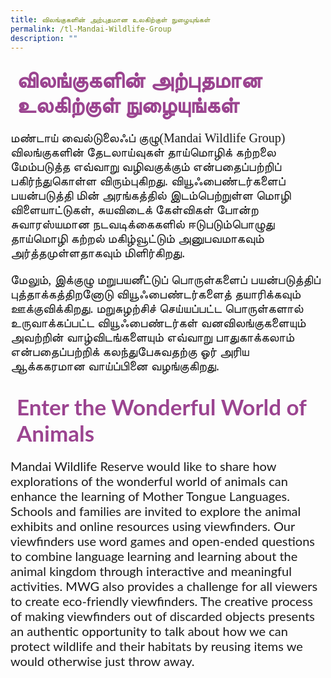 ```yaml
---
title: விலங்குகளின் அற்புதமான உலகிற்குள் நுழையுங்கள்
permalink: /tl-Mandai-Wildlife-Group
description: ""
---
```

<h4 style="font-size: 35px;font-family: Anjal InaiMathi;padding-top:12px;margin:10px;color: #9b4490;">விலங்குகளின் அற்புதமான உலகிற்குள் நுழையுங்கள்</h4>
<p style="font-size: 20px;font-family: Anjal InaiMathi;">மண்டாய் வைல்டுலைஃப் குழு(Mandai Wildlife Group) விலங்குகளின் தேடலாய்வுகள் தாய்மொழிக் கற்றலை மேம்படுத்த எவ்வாறு வழிவகுக்கும்  என்பதைப்பற்றிப் பகிர்ந்துகொள்ள விரும்புகிறது. வியூஃபைண்டர்களைப் பயன்படுத்தி மின் அரங்கத்தில் இடம்பெற்றுள்ள மொழி விளையாட்டுகள், சுயவிடைக் கேள்விகள் போன்ற சுவாரஸ்யமான நடவடிக்கைகளில் ஈடுபடும்பொழுது தாய்மொழி கற்றல் மகிழ்வூட்டும் அனுபவமாகவும் அர்த்தமுள்ளதாகவும்  மிளிர்கிறது. </p>
<p style="font-size: 20px;font-family:Anjal InaiMathi;">மேலும், இக்குழு மறுபயனீட்டுப் பொருள்களைப் பயன்படுத்திப் புத்தாக்கத்திறனோடு வியூஃபைண்டர்களைத் தயாரிக்கவும் ஊக்குவிக்கிறது. மறுசுழற்சிச் செய்யப்பட்ட பொருள்களால் உருவாக்கப்பட்ட வியூஃபைண்டர்கள் வனவிலங்குகளையும் அவற்றின் வாழ்விடங்களையும் எவ்வாறு பாதுகாக்கலாம் என்பதைப்பற்றிக் கலந்துபேசுவதற்கு ஓர் அரிய ஆக்ககரமான வாய்ப்பினை வழங்குகிறது. </p>
<h4 style="font-size: 35px;font-family: Lato,sans-serif;padding-top:12px;margin:10px;color: #9b4490;">Enter the Wonderful World of Animals</h4>
<p style="font-size: 20px;font-family:Lato,sans-serif;">Mandai Wildlife Reserve would like to share how explorations of the wonderful world of animals can enhance the learning of Mother Tongue Languages. Schools and families are invited to explore the animal exhibits and online resources using viewfinders. Our viewfinders use word games and open-ended questions to combine language learning  and learning about the animal kingdom through interactive and meaningful activities. MWG also  provides a challenge for all viewers to create eco-friendly viewfinders. The creative process of making viewfinders out of discarded objects presents an authentic opportunity to talk about how we can protect wildlife and their habitats by reusing items we would otherwise just throw away.</p>